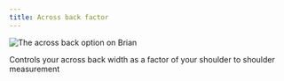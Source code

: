 ```yaml
---
title: Across back factor
---
```

![The across back option on Brian](./acrossbackfactor.svg)

Controls your across back width as a factor of your shoulder to shoulder measurement
